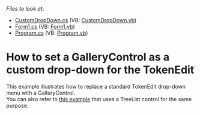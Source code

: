 <!-- default file list -->
*Files to look at*:

* [CustomDropDown.cs](./CS/TokenEditCustomDropDown/CustomDropDown.cs) (VB: [CustomDropDown.vb](./VB/TokenEditCustomDropDown/CustomDropDown.vb))
* [Form1.cs](./CS/TokenEditCustomDropDown/Form1.cs) (VB: [Form1.vb](./VB/TokenEditCustomDropDown/Form1.vb))
* [Program.cs](./CS/TokenEditCustomDropDown/Program.cs) (VB: [Program.vb](./VB/TokenEditCustomDropDown/Program.vb))
<!-- default file list end -->
# How to set a GalleryControl as a custom drop-down for the TokenEdit


This example illustrates how to replace a standard TokenEdit drop-down menu with a GalleryControl.<br />You can also refer to <a href="https://www.devexpress.com/Support/Center/Example/Details/T163562">this example</a> that uses a TreeList control for the same purpose.

<br/>


